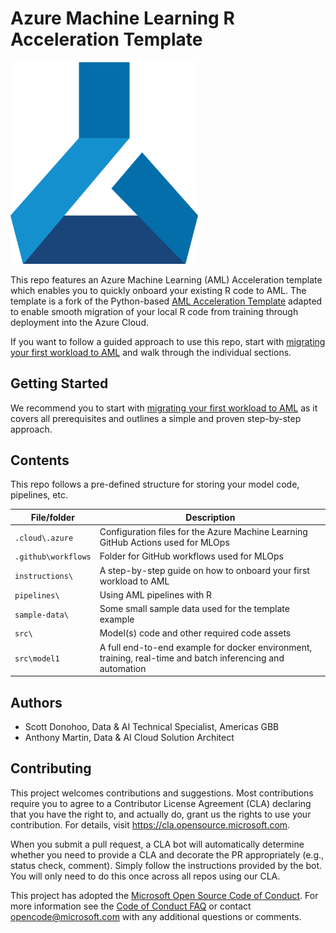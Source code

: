 # Azure Machine Learning R Acceleration Template

<!-- 
Guidelines on README format: https://review.docs.microsoft.com/help/onboard/admin/samples/concepts/readme-template?branch=master

Guidance on onboarding samples to docs.microsoft.com/samples: https://review.docs.microsoft.com/help/onboard/admin/samples/process/onboarding?branch=master

Taxonomies for products and languages: https://review.docs.microsoft.com/new-hope/information-architecture/metadata/taxonomies?branch=master
-->

<img src="instructions/media/aml_logo.png" width="300px" />

This repo features an Azure Machine Learning (AML) Acceleration template which enables you to quickly onboard your existing R code to AML. The template is a fork of the Python-based [AML Acceleration Template](https://github.com/microsoft/aml-acceleration-template) adapted to enable smooth migration of your local R code from training through deployment into the Azure Cloud. 

If you want to follow a guided approach to use this repo, start with [migrating your first workload to AML](instructions/README.md) and walk through the individual sections.

## Getting Started

We recommend you to start with [migrating your first workload to AML](instructions/README.md) as it covers all prerequisites and outlines a simple and proven step-by-step approach.

## Contents

This repo follows a pre-defined structure for storing your model code, pipelines, etc.

| File/folder       | Description                                |
|-------------------|--------------------------------------------|
| `.cloud\.azure` | Configuration files for the Azure Machine Learning GitHub Actions used for MLOps |
| `.github\workflows`| Folder for GitHub workflows used for MLOps |
| `instructions\`| A step-by-step guide on how to onboard your first workload to AML |
| `pipelines\` | Using AML pipelines with R |
| `sample-data\` | Some small sample data used for the template example |
| `src\` | Model(s) code and other required code assets |
| `src\model1` | A full end-to-end example for docker environment, training, real-time and batch inferencing and automation |


## Authors

* Scott Donohoo, Data & AI Technical Specialist, Americas GBB
* Anthony Martin, Data & AI Cloud Solution Architect

## Contributing

This project welcomes contributions and suggestions.  Most contributions require you to agree to a
Contributor License Agreement (CLA) declaring that you have the right to, and actually do, grant us
the rights to use your contribution. For details, visit https://cla.opensource.microsoft.com.

When you submit a pull request, a CLA bot will automatically determine whether you need to provide
a CLA and decorate the PR appropriately (e.g., status check, comment). Simply follow the instructions
provided by the bot. You will only need to do this once across all repos using our CLA.

This project has adopted the [Microsoft Open Source Code of Conduct](https://opensource.microsoft.com/codeofconduct/).
For more information see the [Code of Conduct FAQ](https://opensource.microsoft.com/codeofconduct/faq/) or
contact [opencode@microsoft.com](mailto:opencode@microsoft.com) with any additional questions or comments.
